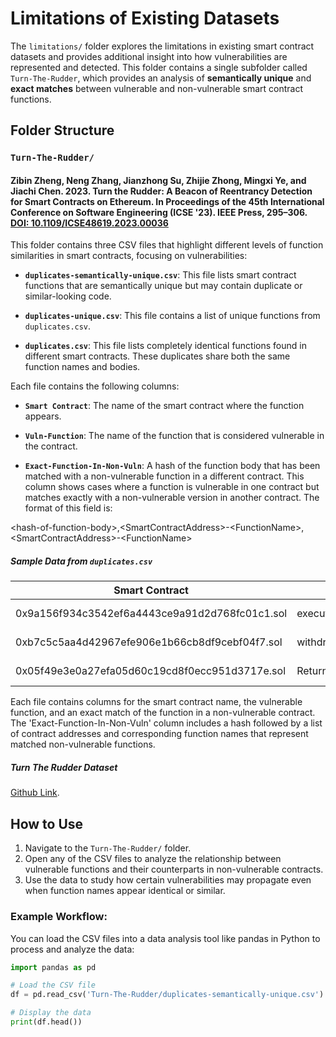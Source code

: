 # Limitations of Existing Datasets

The `limitations/` folder explores the limitations in existing smart contract datasets and provides additional insight into how vulnerabilities are represented and detected. This folder contains a single subfolder called `Turn-The-Rudder`, which provides an analysis of **semantically unique** and **exact matches** between vulnerable and non-vulnerable smart contract functions.

## Folder Structure

### `Turn-The-Rudder/`
#### Zibin Zheng, Neng Zhang, Jianzhong Su, Zhijie Zhong, Mingxi Ye, and Jiachi Chen. 2023. Turn the Rudder: A Beacon of Reentrancy Detection for Smart Contracts on Ethereum. In Proceedings of the 45th International Conference on Software Engineering (ICSE '23). IEEE Press, 295–306. [DOI: 10.1109/ICSE48619.2023.00036](https://doi.org/10.1109/ICSE48619.2023.00036)

This folder contains three CSV files that highlight different levels of function similarities in smart contracts, focusing on vulnerabilities:

- **`duplicates-semantically-unique.csv`**: This file lists smart contract functions that are semantically unique but may contain duplicate or similar-looking code.

- **`duplicates-unique.csv`**: This file contains a list of unique functions from `duplicates.csv`.

- **`duplicates.csv`**: This file lists completely identical functions found in different smart contracts. These duplicates share both the same function names and bodies.

Each file contains the following columns:

- **`Smart Contract`**: The name of the smart contract where the function appears.
  
- **`Vuln-Function`**: The name of the function that is considered vulnerable in the contract.

- **`Exact-Function-In-Non-Vuln`**: A hash of the function body that has been matched with a non-vulnerable function in a different contract. This column shows cases where a function is vulnerable in one contract but matches exactly with a non-vulnerable version in another contract. The format of this field is:

\<hash-of-function-body\>,\<SmartContractAddress\>-\<FunctionName\>,\<SmartContractAddress\>-\<FunctionName\>


##### Sample Data from `duplicates.csv`
| Smart Contract                                 | Vuln-Function                          | Exact-Function-In-Non-Vuln                                                                                         |
|------------------------------------------------|----------------------------------------|---------------------------------------------------------------------------------------------------------------------|
| 0x9a156f934c3542ef6a4443ce9a91d2d768fc01c1.sol | executeProposal(uint256;bytes)         | 07fcf82e36393d01fe19ebad7129d03b6cbf0568b622fdd64ac8d8f66fbe4dc8,0xb93430ce38ac4a6bb47fb1fc085ea669353fd89e-CashOut,0x5f847928327bb6dbb6de8c918bcb837a040418e9-CashOut |
| 0xb7c5c5aa4d42967efe906e1b66cb8df9cebf04f7.sol | withdraw()                             | 0d4fab96a6b16debadded507d1507b25fd3375e1,0xd6fe084ae3eeb1cf062327ea3c3bb28d55e3ed2d-Withdraw,0xfcb75519a5de14cb8a8db5ad7b5cb3d8c04acfbf-Withdraw |
| 0x05f49e3e0a27efa05d60c19cd8f0ecc951d3717e.sol | ReturnEthToEtherhero()                 | 0f5140806321d87d82ad0a35b930315f8b56afe9,0x463f235748bc7862deaa04d85b4b16ac8fafef39-ReturnEthToEtherhero,0x5b19fbd273eec51941350ecb8fdd46d6d576d0d7-ReturnEthToEtherhero |

Each file contains columns for the smart contract name, the vulnerable function, and an exact match of the function in a non-vulnerable contract. The 'Exact-Function-In-Non-Vuln' column includes a hash followed by a list of contract addresses and corresponding function names that represent matched non-vulnerable functions.

##### Turn The Rudder Dataset
[Github Link](https://github.com/InPlusLab/ReentrancyStudy-Data).

## How to Use

1. Navigate to the `Turn-The-Rudder/` folder.
2. Open any of the CSV files to analyze the relationship between vulnerable functions and their counterparts in non-vulnerable contracts.
3. Use the data to study how certain vulnerabilities may propagate even when function names appear identical or similar.

### Example Workflow:

You can load the CSV files into a data analysis tool like pandas in Python to process and analyze the data:

```python
import pandas as pd

# Load the CSV file
df = pd.read_csv('Turn-The-Rudder/duplicates-semantically-unique.csv')

# Display the data
print(df.head())

